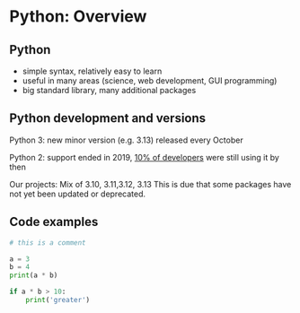 # Python: Overview

## Python

- simple syntax, relatively easy to learn
- useful in many areas (science, web development, GUI programming)
- big standard library, many additional packages

## Python development and versions

Python 3: new minor version (e.g. 3.13) released every October

Python 2: support ended in 2019, [10% of developers](https://www.jetbrains.com/lp/python-developers-survey-2019/) were still using it by then

Our projects: Mix of 3.10, 3.11,3.12, 3.13    This is due that some packages have not yet been updated or deprecated.

## Code examples

```py
# this is a comment

a = 3
b = 4
print(a * b)

if a * b > 10:
    print('greater')
```
